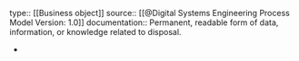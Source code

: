 type:: [[Business object]]
source:: [[@Digital Systems Engineering Process Model Version: 1.0]]
documentation:: Permanent, readable form of data, information, or knowledge related to disposal.

-